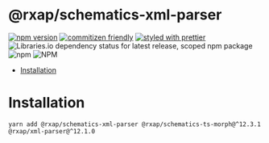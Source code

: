 @rxap/schematics-xml-parser
======

[![npm version](https://img.shields.io/npm/v/@rxap/schematics-xml-parser?style=flat-square)](https://www.npmjs.com/package/@rxap/schematics-xml-parser)
[![commitizen friendly](https://img.shields.io/badge/commitizen-friendly-brightgreen.svg?style=flat-square)](https://commitizen.github.io/cz-cli/)
[![styled with prettier](https://img.shields.io/badge/styled_with-prettier-ff69b4.svg?style=flat-square)](https://github.com/prettier/prettier)
![Libraries.io dependency status for latest release, scoped npm package](https://img.shields.io/librariesio/release/npm/@rxap/schematics-xml-parser)
![npm](https://img.shields.io/npm/dm/@rxap/schematics-xml-parser)
![NPM](https://img.shields.io/npm/l/@rxap/schematics-xml-parser)

> 

- [Installation](#installation)

# Installation

```
yarn add @rxap/schematics-xml-parser @rxap/schematics-ts-morph@^12.3.1 @rxap/xml-parser@^12.1.0
```

